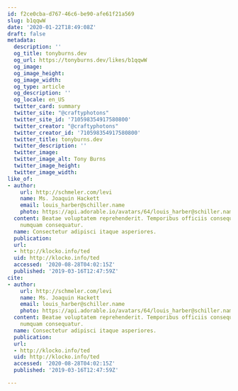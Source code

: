 ```yaml
---
id: f2ce0cba-d767-46c6-be90-afe61f21a569
slug: b1qqwW
date: '2020-01-22T18:49:08Z'
draft: false
metadata:
  description: ''
  og_title: tonyburns.dev
  og_url: https://tonyburns.dev/likes/b1qqwW
  og_image: 
  og_image_height: 
  og_image_width: 
  og_type: article
  og_description: ''
  og_locale: en_US
  twitter_card: summary
  twitter_site: "@craftyphotons"
  twitter_site_id: '710598354917580800'
  twitter_creator: "@craftyphotons"
  twitter_creator_id: '710598354917580800'
  twitter_title: tonyburns.dev
  twitter_description: ''
  twitter_image: 
  twitter_image_alt: Tony Burns
  twitter_image_height: 
  twitter_image_width: 
like_of:
- author:
    url: http://schmeler.com/levi
    name: Ms. Joaquin Hackett
    email: louis_harber@schiller.name
    photo: https://api.adorable.io/avatars/64/louis_harber@schiller.name.png
  content: Beatae voluptatem reprehenderit. Temporibus officiis consequuntur. Alias
    numquam consequatur.
  name: Consectetur adipisci itaque asperiores.
  publication: 
  url:
  - http://klocko.info/ted
  uid: http://klocko.info/ted
  accessed: '2020-08-28T04:02:15Z'
  published: '2019-03-16T12:47:59Z'
cite:
- author:
    url: http://schmeler.com/levi
    name: Ms. Joaquin Hackett
    email: louis_harber@schiller.name
    photo: https://api.adorable.io/avatars/64/louis_harber@schiller.name.png
  content: Beatae voluptatem reprehenderit. Temporibus officiis consequuntur. Alias
    numquam consequatur.
  name: Consectetur adipisci itaque asperiores.
  publication: 
  url:
  - http://klocko.info/ted
  uid: http://klocko.info/ted
  accessed: '2020-08-28T04:02:15Z'
  published: '2019-03-16T12:47:59Z'

---
```



